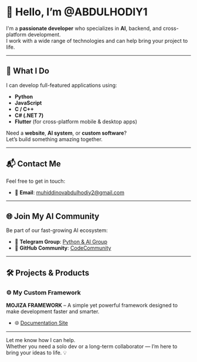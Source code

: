 # 👋 Hello, I’m @ABDULHODIY1

I'm a **passionate developer** who specializes in **AI**, backend, and cross-platform development.  
I work with a wide range of technologies and can help bring your project to life.

---

## 🚀 What I Do

I can develop full-featured applications using:

- **Python**
- **JavaScript**
- **C / C++**
- **C# (.NET 7)**
- **Flutter** (for cross-platform mobile & desktop apps)

Need a **website**, **AI system**, or **custom software**?  
Let’s build something amazing together.

---

## 📬 Contact Me

Feel free to get in touch:

- 📧 **Email**: [muhiddinovabdulhodiy2@gmail.com](mailto:muhiddinovabdulhodiy2@gmail.com)

---

## 🌐 Join My AI Community

Be part of our fast-growing AI ecosystem:

- 💬 **Telegram Group**: [Python & AI Group](https://t.me/python_ai_group)
- 🧠 **GitHub Community**: [CodeCommunity](https://github.com/CodeComunty)

---

## 🛠️ Projects & Products

### ⚙️ My Custom Framework

**MOJIZA FRAMEWORK** – A simple yet powerful framework designed to make development faster and smarter.

- 🌐 [Documentation Site](https://mojiza-doc-sitr.onrender.com)

---

Let me know how I can help.  
Whether you need a solo dev or a long-term collaborator — I’m here to bring your ideas to life. 💡
